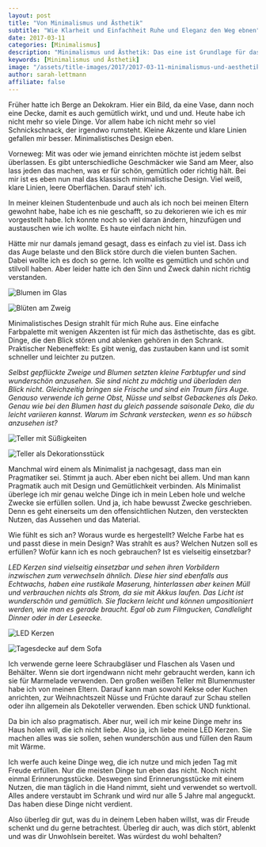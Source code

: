```yaml
---
layout: post
title: "Von Minimalismus und Ästhetik"
subtitle: "Wie Klarheit und Einfachheit Ruhe und Eleganz den Weg ebnen"
date: 2017-03-11
categories: [Minimalismus]
description: "Minimalismus und Ästhetik: Das eine ist Grundlage für das andere. Zu viele Dinge versperren den Blick aufs Wesentliche, auf Schönheit und Eleganz."
keywords: [Minimalismus und Ästhetik]
image: "/assets/title-images/2017/2017-03-11-minimalismus-und-aesthetik.jpg"
author: sarah-lettmann
affiliate: false
---
```

Früher hatte ich Berge an Dekokram. Hier ein Bild, da eine Vase, dann noch eine Decke, damit es auch gemütlich wirkt, und und und. Heute habe ich nicht mehr so viele Dinge. Vor allem habe ich nicht mehr so viel Schnickschnack, der irgendwo rumsteht. Kleine Akzente und klare Linien gefallen mir besser. Minimalistisches Design eben.

Vorneweg: Mit was oder wie jemand einrichten möchte ist jedem selbst überlassen. Es gibt unterschiedliche Geschmäcker wie Sand am Meer, also lass jeden das machen, was er für schön, gemütlich oder richtig hält. Bei mir ist es eben nun mal das klassisch minimalistische Design. Viel weiß, klare Linien, leere Oberflächen. Darauf steh' ich.

In meiner kleinen Studentenbude und auch als ich noch bei meinen Eltern gewohnt habe, habe ich es nie geschafft, so zu dekorieren wie ich es mir vorgestellt habe. Ich konnte noch so viel daran ändern, hinzufügen und austauschen wie ich wollte. Es haute einfach nicht hin.

Hätte mir nur damals jemand gesagt, dass es einfach zu viel ist. Dass ich das Auge belaste und den Blick störe durch die vielen bunten Sachen. Dabei wollte ich es doch so gerne. Ich wollte es gemütlich und schön und stilvoll haben. Aber leider hatte ich den Sinn und Zweck dahin nicht richtig verstanden.

![Blumen im Glas](/assets/inpost-images/2017/2017-03-11-blumen.jpg)

![Blüten am Zweig](/assets/inpost-images/2017/2017-03-11-blueten.jpg)

Minimalistisches Design strahlt für mich Ruhe aus. Eine einfache Farbpalette mit wenigen Akzenten ist für mich das ästhetischte, das es gibt. Dinge, die den Blick stören und ablenken gehören in den Schrank. Praktischer Nebeneffekt: Es gibt wenig, das zustauben kann und ist somit schneller und leichter zu putzen.

_Selbst gepflückte Zweige und Blumen setzten kleine Farbtupfer und sind wunderschön anzusehen. Sie sind nicht zu mächtig und überladen den Blick nicht. Gleichzeitig bringen sie Frische und sind ein Traum fürs Auge. Genauso verwende ich gerne Obst, Nüsse und selbst Gebackenes als Deko. Genau wie bei den Blumen hast du gleich passende saisonale Deko, die du leicht variieren kannst. Warum im Schrank verstecken, wenn es so hübsch anzusehen ist?_

![Teller mit Süßigkeiten](/assets/inpost-images/2017/2017-03-11-teller-suessigkeiten.jpg)

![Teller als Dekorationsstück](/assets/inpost-images/2017/2017-03-11-leckereien-teller.jpg)

Manchmal wird einem als Minimalist ja nachgesagt, dass man ein Pragmatiker sei. Stimmt ja auch. Aber eben nicht bei allem. Und man kann Pragmatik auch mit Design und Gemütlichkeit verbinden. Als Minimalist überlege ich mir genau welche Dinge ich in mein Leben hole und welche Zwecke sie erfüllen sollen. Und ja, ich habe bewusst Zwecke geschrieben. Denn es geht einerseits um den offensichtlichen Nutzen, den versteckten Nutzen, das Aussehen und das Material.

Wie fühlt es sich an? Woraus wurde es hergestellt? Welche Farbe hat es und passt diese in mein Design? Was strahlt es aus? Welchen Nutzen soll es erfüllen? Wofür kann ich es noch gebrauchen? Ist es vielseitig einsetzbar?

_LED Kerzen sind vielseitig einsetzbar und sehen ihren Vorbildern inzwischen zum verwechseln ähnlich. Diese hier sind ebenfalls aus Echtwachs, haben eine rustikale Maserung, hinterlassen aber keinen Müll und verbrauchen nichts als Strom, da sie mit Akkus laufen. Das Licht ist wunderschön und gemütlich. Sie flackern leicht und können umpositioniert werden, wie man es gerade braucht. Egal ob zum Filmgucken, Candlelight Dinner oder in der Leseecke._

![LED Kerzen](/assets/inpost-images/2017/2017-03-11-led-kerzen.jpg)

![Tagesdecke auf dem Sofa](/assets/inpost-images/2017/2017-03-11-decke.jpg)

Ich verwende gerne leere Schraubgläser und Flaschen als Vasen und Behälter. Wenn sie dort irgendwann nicht mehr gebraucht werden, kann ich sie für Marmelade verwenden. Den großen weißen Teller mit Blumenmuster habe ich von meinen Eltern. Darauf kann man sowohl Kekse oder Kuchen anrichten, zur Weihnachtszeit Nüsse und Früchte darauf zur Schau stellen oder ihn allgemein als Dekoteller verwenden. Eben schick UND funktional.

Da bin ich also pragmatisch. Aber nur, weil ich mir keine Dinge mehr ins Haus holen will, die ich nicht liebe. Also ja, ich liebe meine LED Kerzen. Sie machen alles was sie sollen, sehen wunderschön aus und füllen den Raum mit Wärme.

Ich werfe auch keine Dinge weg, die ich nutze und mich jeden Tag mit Freude erfüllen. Nur die meisten Dinge tun eben das nicht. Noch nicht einmal Erinnerungsstücke. Deswegen sind Erinnerungsstücke mit einem Nutzen, die man täglich in die Hand nimmt, sieht und verwendet so wertvoll. Alles andere verstaubt im Schrank und wird nur alle 5 Jahre mal angeguckt. Das haben diese Dinge nicht verdient.

Also überleg dir gut, was du in deinem Leben haben willst, was dir Freude schenkt und du gerne betrachtest. Überleg dir auch, was dich stört, ablenkt und was dir Unwohlsein bereitet. Was würdest du wohl behalten?

